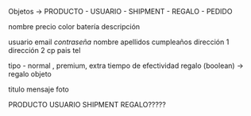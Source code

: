 Objetos -> PRODUCTO -  USUARIO - SHIPMENT - REGALO - PEDIDO


nombre
precio
color
batería
descripción 	


usuario
email
*contraseña*
nombre
apellidos
cumpleaños
dirección 1
dirección 2
cp
pais
tel


tipo - normal , premium, extra
tiempo de efectividad
regalo (boolean)
	-> regalo objeto


titulo 
mensaje
foto


PRODUCTO
USUARIO
SHIPMENT
REGALO?????